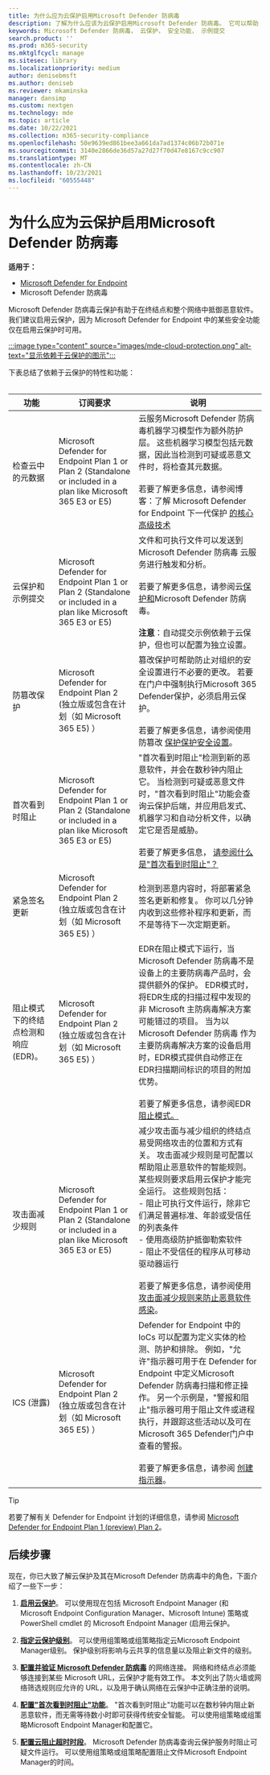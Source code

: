 ```yaml
---
title: 为什么应为云保护启用Microsoft Defender 防病毒
description: 了解为什么应该为云保护启用Microsoft Defender 防病毒。 它可以帮助 Microsoft Defender for Endpoint 中的许多安全功能工作
keywords: Microsoft Defender 防病毒， 云保护， 安全功能， 示例提交
search.product: ''
ms.prod: m365-security
ms.mktglfcycl: manage
ms.sitesec: library
ms.localizationpriority: medium
author: denisebmsft
ms.author: deniseb
ms.reviewer: mkaminska
manager: dansimp
ms.custom: nextgen
ms.technology: mde
ms.topic: article
ms.date: 10/22/2021
ms.collection: m365-security-compliance
ms.openlocfilehash: 50e9639ed861bee3a661da7ad1374c06b72b071e
ms.sourcegitcommit: 3140e2866de36d57a27d27f70d47e8167c9cc907
ms.translationtype: MT
ms.contentlocale: zh-CN
ms.lasthandoff: 10/23/2021
ms.locfileid: "60555448"
---
```

# <a name="why-cloud-protection-should-be-enabled-for-microsoft-defender-antivirus"></a>为什么应为云保护启用Microsoft Defender 防病毒

**适用于：**

- [Microsoft Defender for Endpoint](/microsoft-365/security/defender-endpoint/)
- Microsoft Defender 防病毒

Microsoft Defender 防病毒云保护有助于在终结点和整个网络中抵御恶意软件。 我们建议启用云保护，因为 Microsoft Defender for Endpoint 中的某些安全功能仅在启用云保护时可用。 

[:::image type="content" source="images/mde-cloud-protection.png" alt-text="显示依赖于云保护的图示":::](enable-cloud-protection-microsoft-defender-antivirus.md)

下表总结了依赖于云保护的特性和功能： <br/><br/>

| 功能  | 订阅要求 |  说明  |
|---------|---------|--------|
| 检查云中的元数据  | Microsoft Defender for Endpoint Plan 1 or Plan 2 (Standalone or included in a plan like Microsoft 365 E3 or E5)  | 云服务Microsoft Defender 防病毒机器学习模型作为额外防护层。 这些机器学习模型包括元数据，因此当检测到可疑或恶意文件时，将检查其元数据。 <br/><br/>若要了解更多信息，请参阅博客：了解 Microsoft Defender for Endpoint 下一代保护 [的核心高级技术](https://www.microsoft.com/security/blog/2019/06/24/inside-out-get-to-know-the-advanced-technologies-at-the-core-of-microsoft-defender-atp-next-generation-protection/)  |
| 云保护和示例提交 | Microsoft Defender for Endpoint Plan 1 or Plan 2 (Standalone or included in a plan like Microsoft 365 E3 or E5)  | 文件和可执行文件可以发送到 Microsoft Defender 防病毒 云服务进行触发和分析。 <br/><br/>若要了解更多信息，请参阅云[保护和](cloud-protection-microsoft-antivirus-sample-submission.md)Microsoft Defender 防病毒。<br/><br/>**注意**：自动提交示例依赖于云保护，但也可以配置为独立设置。         |
| 防篡改保护 | Microsoft Defender for Endpoint Plan 2 (独立版或包含在计划（如 Microsoft 365 E5) ） | 篡改保护可帮助防止对组织的安全设置进行不必要的更改。 若要在门户中强制执行Microsoft 365 Defender保护，必须启用云保护。 <br/><br/>若要了解更多信息，请参阅使用防篡改 [保护保护安全设置](prevent-changes-to-security-settings-with-tamper-protection.md)。        |
| 首次看到时阻止 | Microsoft Defender for Endpoint Plan 1 or Plan 2 (Standalone or included in a plan like Microsoft 365 E3 or E5)  | "首次看到时阻止"检测到新的恶意软件，并会在数秒钟内阻止它。 当检测到可疑或恶意文件时，"首次看到时阻止"功能会查询云保护后端，并应用启发式、机器学习和自动分析文件，以确定它是否是威胁。<br/><br/>若要了解更多信息， [请参阅什么是"首次看到时阻止"？](configure-block-at-first-sight-microsoft-defender-antivirus.md#what-is-block-at-first-sight)   |
| 紧急签名更新 | Microsoft Defender for Endpoint Plan 2 (独立版或包含在计划（如 Microsoft 365 E5) ） | 检测到恶意内容时，将部署紧急签名更新和修复。 你可以几分钟内收到这些修补程序和更新，而不是等待下一次定期更新。   |
| 阻止模式下的终结点检测和响应 (EDR)。 | Microsoft Defender for Endpoint Plan 2 (独立版或包含在计划（如 Microsoft 365 E5) ） | EDR在阻止模式下运行，当Microsoft Defender 防病毒不是设备上的主要防病毒产品时，会提供额外的保护。 EDR模式时，将EDR生成的扫描过程中发现的非 Microsoft 主防病毒解决方案可能错过的项目。 当为以 Microsoft Defender 防病毒 作为主要防病毒解决方案的设备启用时，EDR模式提供自动修正在EDR扫描期间标识的项目的附加优势。 <br/><br/>若要了解更多信息，请参阅EDR[阻止模式。](edr-in-block-mode.md)|
| 攻击面减少规则 | Microsoft Defender for Endpoint Plan 1 or Plan 2 (Standalone or included in a plan like Microsoft 365 E3 or E5)  | 减少攻击面与减少组织的终结点易受网络攻击的位置和方式有关。 攻击面减少规则是可配置以帮助阻止恶意软件的智能规则。 某些规则要求启用云保护才能完全运行。 这些规则包括： <br/>- 阻止可执行文件运行，除非它们满足普遍标准、年龄或受信任的列表条件 <br/>- 使用高级防护抵御勒索软件 <br/>- 阻止不受信任的程序从可移动驱动器运行 <br/><br/>若要了解更多信息，请参阅使用 [攻击面减少规则来防止恶意软件感染](attack-surface-reduction.md)。  |
| ICS (泄露)  | Microsoft Defender for Endpoint Plan 2 (独立版或包含在计划（如 Microsoft 365 E5) ） | Defender for Endpoint 中的 IoCs 可以配置为定义实体的检测、防护和排除。 例如，"允许"指示器可用于在 Defender for Endpoint 中定义Microsoft Defender 防病毒扫描和修正操作。 另一个示例是，"警报和阻止"指示器可用于阻止文件或进程执行，并跟踪这些活动以及可在 Microsoft 365 Defender门户中查看的警报。 <br/><br/>若要了解更多信息，请参阅 [创建指示器](manage-indicators.md)。    |

> [!TIP]
> 若要了解有关 Defender for Endpoint 计划的详细信息，请参阅 [Microsoft Defender for Endpoint Plan 1 (preview) Plan 2](defender-endpoint-plan-1-2.md)。

## <a name="next-steps"></a>后续步骤

现在，你已大致了解云保护及其在Microsoft Defender 防病毒中的角色，下面介绍了一些下一步：

1. **[启用云保护](enable-cloud-protection-microsoft-defender-antivirus.md)**。 可以使用现在包括 Microsoft Endpoint Manager (和 Microsoft Endpoint Configuration Manager、Microsoft Intune) 策略或 PowerShell cmdlet 的 Microsoft Endpoint Manager (启用云保护。

2. **[指定云保护级别](specify-cloud-protection-level-microsoft-defender-antivirus.md)**。 可以使用组策略或组策略指定云Microsoft Endpoint Manager级别。 保护级别将影响与云共享的信息量以及阻止新文件的级别。

3. **[配置并验证 Microsoft Defender 防病毒](configure-network-connections-microsoft-defender-antivirus.md)** 的网络连接。 网络和终结点必须能够连接到某些 Microsoft URL，云保护才能有效工作。 本文列出了防火墙或网络筛选规则应允许的 URL，以及用于确认网络在云保护中正确注册的说明。

4. **[配置"首次看到时阻止"功能](configure-block-at-first-sight-microsoft-defender-antivirus.md)**。 "首次看到时阻止"功能可以在数秒钟内阻止新恶意软件，而无需等待数小时即可获得传统安全智能。 可以使用组策略或组策略Microsoft Endpoint Manager和配置它。

5. **[配置云阻止超时时段](configure-cloud-block-timeout-period-microsoft-defender-antivirus.md)**。 Microsoft Defender 防病毒查询云保护服务时阻止可疑文件运行。 可以使用组策略或组策略配置阻止文件Microsoft Endpoint Manager的时间。
